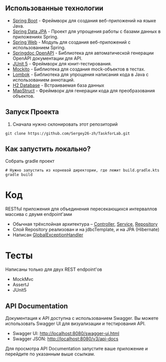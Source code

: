 ## Использованные технологии
- [Spring Boot](https://spring.io/projects/spring-boot) - Фреймворк для создания веб-приложений на языке Java.
- [Spring Data JPA](https://spring.io/projects/spring-data-jpa) - Проект для упрощения работы с базами данных в приложениях Spring.
- [Spring Web](https://spring.io/guides/gs/spring-boot/) - Модуль для создания веб-приложений с использованием Spring.
- [Springdoc OpenAPI](https://springdoc.org/) - Библиотека для автоматической генерации OpenAPI документации для API.
- [JUnit 5](https://junit.org/junit5/) - Фреймворк для юнит-тестирования.
- [Mockito](https://site.mockito.org/) - Библиотека для создания mock-объектов в тестах.
- [Lombok](https://projectlombok.org/) - Библиотека для упрощения написания кода в Java с использованием аннотаций.
- [H2 Database](https://www.h2database.com/html/main.html) - Встраиваемая база данных
- [MapStruct](https://mapstruct.org/) - Фреймворк для генерации кода для преобразования объектов.

## Запуск Проекта
 1. Сначала нужно склонировать этот репозиторий

```shell
git clone https://github.com/Sergey26-zh/TaskforLab.git
```

## Как запустить локально?

Собрать gradle проект

```shell
# Нужно запустить из корневой директории, где лежит build.gradle.kts
gradle build
```

# Код

RESTful приложения для объединения пересекающихся интерваллов массива с двумя endpoint'ами

* Обычная трёхслойная
  архитектура – [Controller](src/main/java/com/example/taskforlab/controller), [Service](src/main/java/com/example/taskforlab/service), [Repository](src/main/java/com/example/taskforlab/repository)
* Слой Repository реализован и на jdbcTemplate, и на JPA (Hibernate)
* Написан [GlobalExceptionHandler](src/main/java/faang/school/servicetemplate/controller/GlobalExceptionHandler.java)

# Тесты

Написаны только для двух REST endpoint'ов
* MockMvc
* AssertJ
* JUnit5

## API Documentation

Документация к API доступна с использованием Swagger. Вы можете использовать Swagger UI для визуализации и тестирования API.

- Swagger UI: [http://localhost:8080/swagger-ui.html](http://localhost:8080/swagger-ui.html)
- Swagger JSON: [http://localhost:8080/v3/api-docs](http://localhost:8080/v3/api-docs)

Для просмотра API Documentation запустите ваше приложение и перейдите по указанным выше ссылкам.
    
